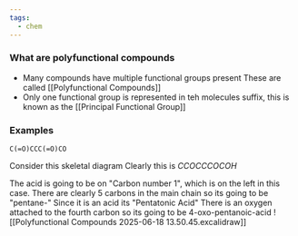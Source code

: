 ```yaml
---
tags:
  - chem
---
```

### What are polyfunctional compounds
- Many compounds have multiple functional groups present
	These are called [[Polyfunctional Compounds]]
- Only one functional group is represented in teh molecules suffix, this is known as the [[Principal Functional Group]]

### Examples
```smiles
C(=O)CCC(=O)CO
```
Consider this skeletal diagram
Clearly this is $CCOCCCOCOH$

The acid is going to be on "Carbon number 1", which is on the left in this case.
There are clearly 5 carbons in the main chain so its going to be "pentane-"
Since it is an acid its "Pentatonic Acid"
There is an oxygen attached to the fourth carbon so its going to be 4-oxo-pentanoic-acid
![[Polyfunctional Compounds 2025-06-18 13.50.45.excalidraw]]